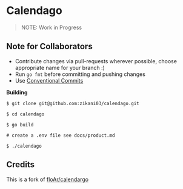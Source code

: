 # Calendago

> NOTE: Work in Progress


## Note for Collaborators

- Contribute changes via pull-requests wherever possible, choose appropriate name for your branch :)
- Run `go fmt` before committing and pushing changes 
- Use [Conventional Commits](https://www.conventionalcommits.org/en/v1.0.0/)

**Building**

```
$ git clone git@github.com:zikani03/calendago.git

$ cd calendago

$ go build

# create a .env file see docs/product.md

$ ./calendago 
```


## Credits

This is a fork of [floAr/calendargo](https://github.com/floAr/calendargo) 

